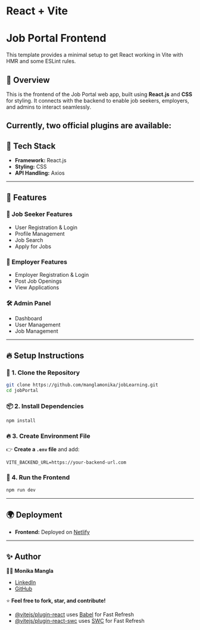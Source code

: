 # React + Vite

# Job Portal Frontend
 
 This template provides a minimal setup to get React working in Vite with HMR and some ESLint rules.
 ## 🌟 Overview
 This is the frontend of the Job Portal web app, built using **React.js** and **CSS** for styling. It connects with the backend to enable job seekers, employers, and admins to interact seamlessly.
 
 Currently, two official plugins are available:
 ---
 
 ## 🔧 Tech Stack
 - **Framework:** React.js
 - **Styling:** CSS
 - **API Handling:** Axios
 
 ---
 
 ## 🚀 Features
 
 ### 🎯 Job Seeker Features
 - User Registration & Login
 - Profile Management
 - Job Search
 - Apply for Jobs
 
 ### 💼 Employer Features
 - Employer Registration & Login
 - Post Job Openings
 - View Applications
 
 ### 🛠️ Admin Panel
 - Dashboard
 - User Management
 - Job Management
 
 ---
 
 ## 🔥 Setup Instructions
 
 ### 🔧 1. Clone the Repository
 ```bash
 git clone https://github.com/manglamonika/jobLearning.git
 cd jobPortal
 ```
 
 ### 📦 2. Install Dependencies
 ```bash
 npm install
 ```
 
 ### 🔥 3. Create Environment File
 👉 **Create a `.env` file** and add:
 ```
 VITE_BACKEND_URL=https://your-backend-url.com
 ```
 
 ### 🚀 4. Run the Frontend
 ```bash
 npm run dev
 ```
 
 ---
 
 ## 🌍 Deployment
 - **Frontend:** Deployed on [Netlify](https://www.netlify.com/)
 
 ---
 
 ## ✨ Author
 👨‍💻 **Monika Mangla**
 
 - [LinkedIn](https://www.linkedin.com/in/manglamonika123/)
 - [GitHub](https://github.com/manglamonika)
 
 ⭐️ **Feel free to fork, star, and contribute!**

- [@vitejs/plugin-react](https://github.com/vitejs/vite-plugin-react/blob/main/packages/plugin-react/README.md) uses [Babel](https://babeljs.io/) for Fast Refresh
- [@vitejs/plugin-react-swc](https://github.com/vitejs/vite-plugin-react-swc) uses [SWC](https://swc.rs/) for Fast Refresh
